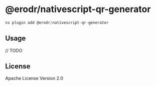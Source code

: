 # @erodr/nativescript-qr-generator

```javascript
ns plugin add @erodr/nativescript-qr-generator
```

## Usage

// TODO

## License

Apache License Version 2.0
